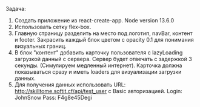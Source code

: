 Задача:
1. Создать приложение из react-create-app. Node version 13.6.0
2. Использовать сетку flex-box.
3. Главную страницу разделить на место под логотип, navBar, контент и footer. Закрасить каждый блок цветом с opacity 0.1 для понимания визуальных границ.
4. В блок "контент" добавить карточку пользователя с lazyLoading загрузкой данный с сервера. Сервер будет отвечать с задержкой 3 секунды. 
   (Симулируем медленный интернет). Карточка должна показываться сразу и иметь loaders для визуализации загрузки данных.
5. Для получения данных использовать URL: http://skilltome.softit.cf/api/test_user с Basic авторизацией. 
   Login: JohnSnow  Pass: F4g8e45Degi
